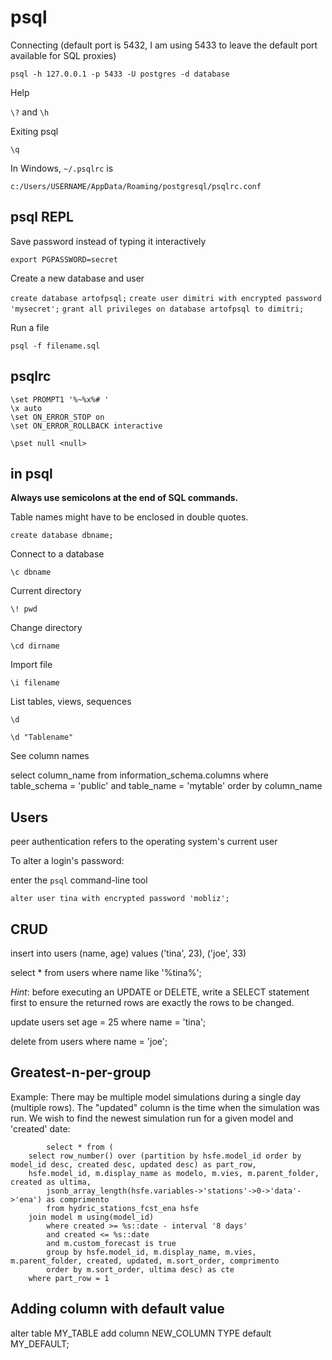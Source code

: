 # psql

Connecting (default port is 5432, I am using 5433 to leave the default port available for SQL proxies)

`psql -h 127.0.0.1 -p 5433 -U postgres -d database`

Help

`\?` and `\h`

Exiting psql

`\q`

In Windows, `~/.psqlrc` is

`c:/Users/USERNAME/AppData/Roaming/postgresql/psqlrc.conf`


## psql REPL

Save password instead of typing it interactively

`export PGPASSWORD=secret`

Create a new database and user

`create database artofpsql;`
`create user dimitri with encrypted password 'mysecret';`
`grant all privileges on database artofpsql to dimitri;`

Run a file

`psql -f filename.sql`


## psqlrc

```
\set PROMPT1 '%~%x%# '
\x auto
\set ON_ERROR_STOP on
\set ON_ERROR_ROLLBACK interactive

\pset null <null>
```


## in psql

**Always use semicolons at the end of SQL commands.**

Table names might have to be enclosed in double quotes.

`create database dbname;`

Connect to a database

`\c dbname`

Current directory

`\! pwd`

Change directory

`\cd dirname`

Import file

`\i filename`

List tables, views, sequences

`\d`

`\d "Tablename"`

See column names

select column_name from information_schema.columns
where table_schema = 'public'
and table_name = 'mytable'
order by column_name


## Users

peer authentication refers to the operating system's current user

To alter a login's password:

enter the `psql` command-line tool

`alter user tina with encrypted password 'mobliz';`


## CRUD

insert into users (name, age) values
('tina', 23),
('joe', 33)

select * from users where name like '%tina%';

*Hint*: before executing an UPDATE or DELETE, write a SELECT statement first to ensure the returned rows are exactly the rows to be changed.

update users set age = 25 where name = 'tina';

delete from users where name = 'joe';


## Greatest-n-per-group

Example: There may be multiple model simulations during a single day (multiple rows). The "updated" column is the time when the simulation was run. We wish to find the newest simulation run for a given model and 'created' date:

            select * from (
	    select row_number() over (partition by hsfe.model_id order by model_id desc, created desc, updated desc) as part_row,
	    hsfe.model_id, m.display_name as modelo, m.vies, m.parent_folder, created as ultima,
            jsonb_array_length(hsfe.variables->'stations'->0->'data'->'ena') as comprimento
            from hydric_stations_fcst_ena hsfe
	    join model m using(model_id)
            where created >= %s::date - interval '8 days'
            and created <= %s::date
            and m.custom_forecast is true
            group by hsfe.model_id, m.display_name, m.vies, m.parent_folder, created, updated, m.sort_order, comprimento
            order by m.sort_order, ultima desc) as cte
	    where part_row = 1

## Adding column with default value

alter table MY_TABLE add column NEW_COLUMN TYPE default MY_DEFAULT;
